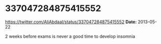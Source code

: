 # 337047284875415552
https://twitter.com/AliAbdaal/status/337047284875415552
**Date:** 2013-05-22

2 weeks before exams is never a good time to develop insomnia
